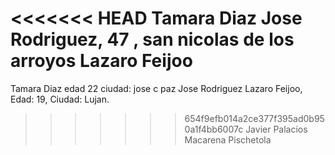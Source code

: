 <<<<<<< HEAD
Tamara Diaz
Jose Rodriguez, 47 , san nicolas de los arroyos
Lazaro Feijoo
=======
Tamara Diaz edad 22 ciudad: jose c paz
Jose Rodriguez
Lazaro Feijoo, Edad: 19, Ciudad: Lujan.
>>>>>>> 654f9efb014a2ce377f395ad0b950a1f4bb6007c
Javier Palacios
Macarena Pischetola